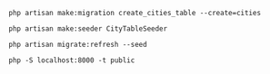 `php artisan make:migration create_cities_table --create=cities`

`php artisan make:seeder CityTableSeeder`

`php artisan migrate:refresh --seed`

`php -S localhost:8000 -t public`